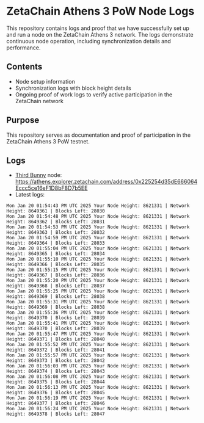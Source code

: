 # ZetaChain Athens 3 PoW Node Logs
This repository contains logs and proof that we have successfully set up and run a node on the ZetaChain Athens 3 network. The logs demonstrate continuous node operation, including synchronization details and performance.

## Contents
- Node setup information
- Synchronization logs with block height details
- Ongoing proof of work logs to verify active participation in the ZetaChain network

## Purpose
This repository serves as documentation and proof of participation in the ZetaChain Athens 3 PoW testnet.

## Logs

- [Third Bunny](https://thirdbunny.xyz/) node: https://athens.explorer.zetachain.com/address/0x225254d35dE666064Eccc5ce16eF1D8bF8D7b5EE
- Latest logs:
```
Mon Jan 20 01:54:43 PM UTC 2025 Your Node Height: 8621331 | Network Height: 8649361 | Blocks Left: 28030
Mon Jan 20 01:54:48 PM UTC 2025 Your Node Height: 8621331 | Network Height: 8649362 | Blocks Left: 28031
Mon Jan 20 01:54:53 PM UTC 2025 Your Node Height: 8621331 | Network Height: 8649363 | Blocks Left: 28032
Mon Jan 20 01:54:59 PM UTC 2025 Your Node Height: 8621331 | Network Height: 8649364 | Blocks Left: 28033
Mon Jan 20 01:55:04 PM UTC 2025 Your Node Height: 8621331 | Network Height: 8649365 | Blocks Left: 28034
Mon Jan 20 01:55:10 PM UTC 2025 Your Node Height: 8621331 | Network Height: 8649366 | Blocks Left: 28035
Mon Jan 20 01:55:15 PM UTC 2025 Your Node Height: 8621331 | Network Height: 8649367 | Blocks Left: 28036
Mon Jan 20 01:55:20 PM UTC 2025 Your Node Height: 8621331 | Network Height: 8649368 | Blocks Left: 28037
Mon Jan 20 01:55:25 PM UTC 2025 Your Node Height: 8621331 | Network Height: 8649369 | Blocks Left: 28038
Mon Jan 20 01:55:31 PM UTC 2025 Your Node Height: 8621331 | Network Height: 8649369 | Blocks Left: 28038
Mon Jan 20 01:55:36 PM UTC 2025 Your Node Height: 8621331 | Network Height: 8649370 | Blocks Left: 28039
Mon Jan 20 01:55:41 PM UTC 2025 Your Node Height: 8621331 | Network Height: 8649370 | Blocks Left: 28039
Mon Jan 20 01:55:47 PM UTC 2025 Your Node Height: 8621331 | Network Height: 8649371 | Blocks Left: 28040
Mon Jan 20 01:55:52 PM UTC 2025 Your Node Height: 8621331 | Network Height: 8649372 | Blocks Left: 28041
Mon Jan 20 01:55:57 PM UTC 2025 Your Node Height: 8621331 | Network Height: 8649373 | Blocks Left: 28042
Mon Jan 20 01:56:03 PM UTC 2025 Your Node Height: 8621331 | Network Height: 8649374 | Blocks Left: 28043
Mon Jan 20 01:56:08 PM UTC 2025 Your Node Height: 8621331 | Network Height: 8649375 | Blocks Left: 28044
Mon Jan 20 01:56:13 PM UTC 2025 Your Node Height: 8621331 | Network Height: 8649376 | Blocks Left: 28045
Mon Jan 20 01:56:19 PM UTC 2025 Your Node Height: 8621331 | Network Height: 8649377 | Blocks Left: 28046
Mon Jan 20 01:56:24 PM UTC 2025 Your Node Height: 8621331 | Network Height: 8649378 | Blocks Left: 28047
```
